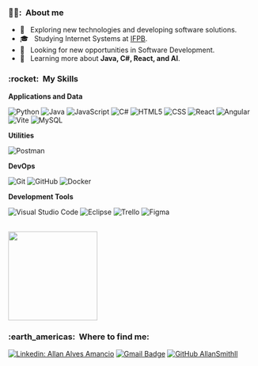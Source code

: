 <h3> 👱‍♂️: &nbsp;About me</h3>

- 🤔 &nbsp; Exploring new technologies and developing software solutions.
- 🎓 &nbsp; Studying Internet Systems at <a href="https://www.ifpb.edu.br/">IFPB</a>.
- 💼 &nbsp; Looking for new opportunities in Software Development.
- 🌱 &nbsp; Learning more about **Java, C#, React, and AI**.

<h3> :rocket: &nbsp;My Skills</h3>

**Applications and Data**

  ![Python](https://img.shields.io/badge/-Python-333333?logo=python&logoColor=blue)
  ![Java](https://img.shields.io/badge/-Java-333333?style=flat&logo=Java&logoColor=007396)
  ![JavaScript](https://img.shields.io/badge/-JavaScript-333333?style=flat&logo=javascript)
  ![C#](https://img.shields.io/badge/-C%23-333333?logo=c-sharp&logoColor=white&style=flat)
  ![HTML5](https://img.shields.io/badge/-HTML5-333333?style=flat&logo=HTML5)
  ![CSS](https://img.shields.io/badge/-CSS-333333?style=flat&logo=CSS3&logoColor=1572B6)
  ![React](https://img.shields.io/badge/-React-333333?style=flat&logo=react)
  ![Angular](https://img.shields.io/badge/-Angular-333333?logo=angular&logoColor=red&style=flat)
  ![Vite](https://img.shields.io/badge/-Vite-333333?style=flat&logo=vite&logoColor=white)
  ![MySQL](https://img.shields.io/badge/-MySQL-333333?style=flat&logo=mysql)

**Utilities**

  ![Postman](https://img.shields.io/badge/-Postman-333333?style=flat&logo=postman)

**DevOps**

  ![Git](https://img.shields.io/badge/-Git-333333?style=flat&logo=git)
  ![GitHub](https://img.shields.io/badge/-GitHub-333333?style=flat&logo=github)
  ![Docker](https://img.shields.io/badge/-Docker-333333?style=flat&logo=docker)

**Development Tools**

  ![Visual Studio Code](https://img.shields.io/badge/-Visual%20Studio%20Code-333333?style=flat&logo=visual-studio-code&logoColor=007ACC)
  ![Eclipse](https://img.shields.io/badge/-Eclipse-333333?style=flat&logo=eclipse-ide&logoColor=2C2255)
  ![Trello](https://img.shields.io/badge/-Trello-333333?style=flat&logo=trello&logoColor=007ACC)
  ![Figma](https://img.shields.io/badge/-Figma-333333?style=flat&logo=figma&logoColor=007ACC)

<br/>

<a href="https://github.com/AllanSmithll">
  <img height="180em" src="https://github-readme-stats.vercel.app/api?username=AllanSmithll&theme=dracula&show_icons=true" />
</a>

<br/>

<h3> :earth_americas: &nbsp;Where to find me: </h3> 

[![Linkedin: Allan Alves Amancio](https://img.shields.io/badge/-Linkedin-blue?style=flat-square&logo=Linkedin&logoColor=white&link=https://www.linkedin.com/in/allan-alves-amancio-211632197/)](https://www.linkedin.com/in/allan-alves-amancio-211632197/)
[![Gmail Badge](https://img.shields.io/badge/-contato.allanamancio@gmail.com-006bed?style=flat-square&logo=Gmail&logoColor=white&link=mailto:contato.allanamancio@gmail.com)](mailto:contato.allanamancio@gmail.com)
[![GitHub AllanSmithll]( https://img.shields.io/github/followers/AllanSmithll?label=follow&style=social)](https://github.com/AllanSmithll)
